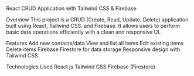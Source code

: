React CRUD Application with Tailwind CSS & Firebase

Overview
This project is a CRUD (Create, Read, Update, Delete) application built using React, Tailwind CSS, and Firebase. It allows users to perform basic data operations efficiently with a clean and responsive UI.

Features
Add new contacts/data
View and list all items
Edit existing items
Delete items
Firebase Firestore for data storage
Responsive design with Tailwind CSS

Technologies Used
React.js
Tailwind CSS
Firebase (Firestore)

